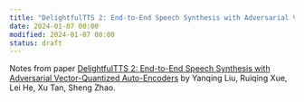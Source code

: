 ```yaml
---
title: "DelightfulTTS 2: End-to-End Speech Synthesis with Adversarial Vector-Quantized Auto-Encoders"
date: 2024-01-07 00:00
modified: 2024-01-07 00:00
status: draft
---
```


Notes from paper [DelightfulTTS 2: End-to-End Speech Synthesis with Adversarial Vector-Quantized Auto-Encoders](https://arxiv.org/abs/2207.04646) by Yanqing Liu, Ruiqing Xue, Lei He, Xu Tan, Sheng Zhao.